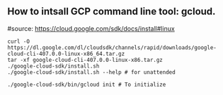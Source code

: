 ## How to intsall GCP command line tool: gcloud.

#source: https://cloud.google.com/sdk/docs/install#linux

```
curl -O https://dl.google.com/dl/cloudsdk/channels/rapid/downloads/google-cloud-cli-407.0.0-linux-x86_64.tar.gz
tar -xf google-cloud-cli-407.0.0-linux-x86.tar.gz
./google-cloud-sdk/install.sh
./google-cloud-sdk/install.sh --help # for unattended

./google-cloud-sdk/bin/gcloud init # To initialize 
```
